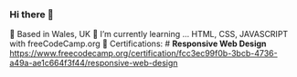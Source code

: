 ### Hi there 👋

🐲 Based in Wales, UK
🌱 I’m currently learning ... HTML, CSS, JAVASCRIPT with freeCodeCamp.org
📖 Certifications: #
**Responsive Web Design**
https://www.freecodecamp.org/certification/fcc3ec99f0b-3bcb-4736-a49a-ae1c664f3f44/responsive-web-design



<!--
**d-wescott/d-wescott** is a ✨ _special_ ✨ repository because its `README.md` (this file) appears on your GitHub profile.

Here are some ideas to get you started:

- 🔭 I’m currently working on ...
- 🌱 I’m currently learning ...
- 👯 I’m looking to collaborate on ...
- 🤔 I’m looking for help with ...
- 💬 Ask me about ...
- 📫 How to reach me: ...
- 😄 Pronouns: ...
- ⚡ Fun fact: ...
-->
